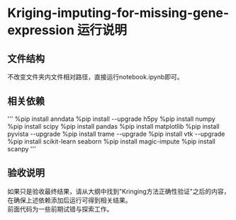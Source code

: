 # Kriging-imputing-for-missing-gene-expression 运行说明
## 文件结构  
不改变文件夹内文件相对路径，直接运行notebook.ipynb即可。

## 相关依赖  
'''
%pip install anndata
%pip install --upgrade h5py
%pip install numpy
%pip install scipy
%pip install pandas
%pip install matplotlib
%pip install pyvista --upgrade
%pip install trame --upgrade
%pip install vtk --upgrade
%pip install scikit-learn seaborn
%pip install magic-impute
%pip install scanpy
'''

## 验收说明  
如果只是验收最终结果，请从大纲中找到"Kringing方法正确性验证"之后的内容，在确保上述依赖添加后运行可得到相关结果。  
前面代码为一些前期试错与探索工作。  
